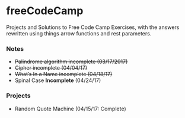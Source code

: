 # freeCodeCamp

Projects and Solutions to Free Code Camp Exercises, with the answers rewritten using things arrow functions and rest parameters.

### Notes
- ~~Palindrome algorithm incomplete (03/17/2017)~~
- ~~Cipher incomplete (04/04/17)~~
- ~~What’s In a Name incomplete (04/18/17)~~
- Spinal Case **Incomplete** (04/24/17)

### Projects
- Random Quote Machine (04/15/17: Complete)

